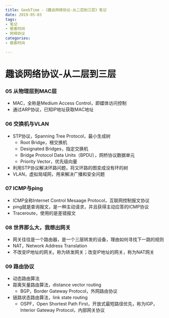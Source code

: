 ```yaml
---
title: GeekTime -《趣谈网络协议-从二层到三层》笔记
date: 2019-05-03
tags:
- 笔记
- 极客时间
- 网络协议
categories:
- 极客时间

---
```


# 趣谈网络协议-从二层到三层

### 05 从物理层到MAC层

- MAC，全称是Medium Access Control，即媒体访问控制
- 通过ARP协议，已知IP地址获取MAC地址

### 06 交换机与VLAN

- STP协议，Spanning Tree Protocol，最小生成树
  - Root Bridge，根交换机
  - Designated Bridges，指定交换机
  - Bridge Protocol Data Units（BPDU），网桥协议数据单元
  - Priority Vector，优先级向量
- 利用STP协议解决环路问题，将又环路的图变成没有环的树
- VLAN，虚拟局域网，用来解决广播和安全问题

### 07 ICMP与ping

- ICMP全称Internet Control Mesaage Protocol，互联网控制报文协议
- ping就是查询报文，是一种主动请求，并且获得主动应答的ICMP协议
- Traceroute，使用的是差错报文

### 08 世界那么大，我想出网关

- 网关往往是一个路由器，是一个三层转发的设备，理由如何寻找下一跳的规则
- NAT，Network Address Translation
- 不改变IP地址的网关。称为转发网关；改变IP地址的网关，称为NAT网关

### 09 路由协议

- 动态路由算法
- 距离矢量路由算法，distance vector routing
  - BGP，Border Gateway Protocol，外网路由协议
- 链路状态路由算法，link state routing
  - OSPF，Open Shortest Path First，开放式最短路径优先，称为IGP，Interior Gateway Protocol，内部网关协议